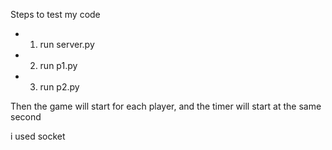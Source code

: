 Steps to test my code

-   1. run server.py
-   2. run p1.py
-   3. run p2.py

Then the game will start for each player, and the timer will start at the same second

i used socket
